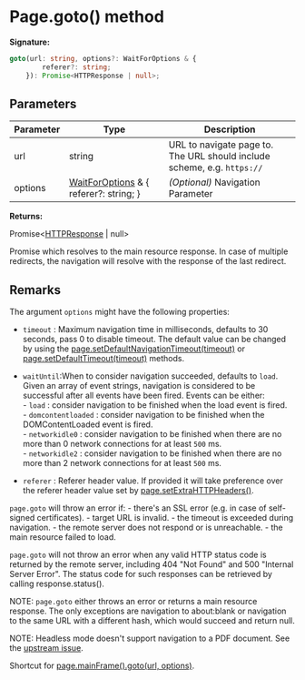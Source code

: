 # Page.goto() method

**Signature:**

```typescript
goto(url: string, options?: WaitForOptions & {
        referer?: string;
    }): Promise<HTTPResponse | null>;
```

## Parameters

| Parameter | Type                                                                        | Description                                                                        |
| --------- | --------------------------------------------------------------------------- | ---------------------------------------------------------------------------------- |
| url       | string                                                                      | URL to navigate page to. The URL should include scheme, e.g. <code>https://</code> |
| options   | [WaitForOptions](./puppeteer.waitforoptions.md) &amp; { referer?: string; } | <i>(Optional)</i> Navigation Parameter                                             |

**Returns:**

Promise&lt;[HTTPResponse](./puppeteer.httpresponse.md) \| null&gt;

Promise which resolves to the main resource response. In case of multiple redirects, the navigation will resolve with the response of the last redirect.

## Remarks

The argument `options` might have the following properties:

- `timeout` : Maximum navigation time in milliseconds, defaults to 30 seconds, pass 0 to disable timeout. The default value can be changed by using the [page.setDefaultNavigationTimeout(timeout)](./puppeteer.page.setdefaultnavigationtimeout.md) or [page.setDefaultTimeout(timeout)](./puppeteer.page.setdefaulttimeout.md) methods.

- `waitUntil`:When to consider navigation succeeded, defaults to `load`. Given an array of event strings, navigation is considered to be successful after all events have been fired. Events can be either:<br/> - `load` : consider navigation to be finished when the load event is fired.<br/> - `domcontentloaded` : consider navigation to be finished when the DOMContentLoaded event is fired.<br/> - `networkidle0` : consider navigation to be finished when there are no more than 0 network connections for at least `500` ms.<br/> - `networkidle2` : consider navigation to be finished when there are no more than 2 network connections for at least `500` ms.

- `referer` : Referer header value. If provided it will take preference over the referer header value set by [page.setExtraHTTPHeaders()](./puppeteer.page.setextrahttpheaders.md).

`page.goto` will throw an error if: - there's an SSL error (e.g. in case of self-signed certificates). - target URL is invalid. - the timeout is exceeded during navigation. - the remote server does not respond or is unreachable. - the main resource failed to load.

`page.goto` will not throw an error when any valid HTTP status code is returned by the remote server, including 404 "Not Found" and 500 "Internal Server Error". The status code for such responses can be retrieved by calling response.status().

NOTE: `page.goto` either throws an error or returns a main resource response. The only exceptions are navigation to about:blank or navigation to the same URL with a different hash, which would succeed and return null.

NOTE: Headless mode doesn't support navigation to a PDF document. See the [upstream issue](https://bugs.chromium.org/p/chromium/issues/detail?id=761295).

Shortcut for [page.mainFrame().goto(url, options)](./puppeteer.frame.goto.md).

